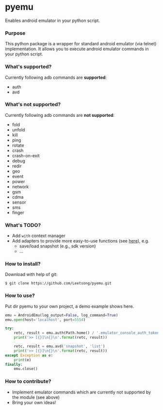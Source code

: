 pyemu
=====

Enables android emulator in your python script.

### Purpose

This python package is a wrapper for standard android emulator (via telnet) implementation. It allows you to execute android emulator commands in your python script.

### What's supported?

Currently following adb commands are **supported**:
* auth
* avd

### What's not supported?

Currently following adb commands are **not supported**:

* fold
* unfold
* kill
* ping
* rotate
* crash
* crash-on-exit
* debug
* redir
* geo
* event
* power
* network
* gsm
* cdma
* sensor
* sms
* finger

### What's TODO?

* Add `with` context manager
* Add adapters to provide more easy-to-use functions (see [here](http://gogs.njuics.cn/android/anip/src/master/src/anip/emu.py)), e.g.
    * save/load snapshot (e.g., sdk version)
    * ...

### How to install?

Download with help of git:

```
$ git clone https://github.com/Leetsong/pyemu.git
```

### How to use?

Put dir pyemu to your own project, a demo example shows here.

``` python
emu = AndroidEmu(log_output=False, log_command=True)
emu.open(host='localhost', port=5554)

try:
    retc, result = emu.auth(Path.home() / '.emulator_console_auth_token')
    print('>> [{}]\n{}\n'.format(retc, result))

    retc, result = emu.avd('snapshot', 'list')
    print('>> [{}]\n{}\n'.format(retc, result))
except Exception as e:
    print(e)
finally:
    emu.close()
```

### How to contribute?

* Implement emulator commands which are currently not supported by the module (see above)
* Bring your own ideas!
